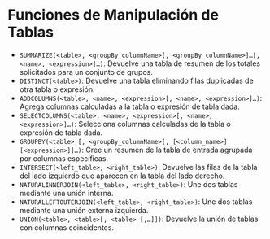 # Funciones de Manipulación de Tablas

- `SUMMARIZE(<table>, <groupBy_columnName>[, <groupBy_columnName>]…[, <name>, <expression>]…)`: Devuelve una tabla de resumen de los totales solicitados para un conjunto de grupos.
- `DISTINCT(<table>)`: Devuelve una tabla eliminando filas duplicadas de otra tabla o expresión.
- `ADDCOLUMNS(<table>, <name>, <expression>[, <name>, <expression>]…)`: Agrega columnas calculadas a la tabla o expresión de tabla dada.
- `SELECTCOLUMNS(<table>, <name>, <expression>[, <name>, <expression>]…)`: Selecciona columnas calculadas de la tabla o expresión de tabla dada.
- `GROUPBY(<table> [, <groupBy_columnName>[, [<column_name>] [<expression>]]…)`: Cree un resumen de la tabla de entrada agrupada por columnas específicas.
- `INTERSECT(<left_table>, <right_table>)`: Devuelve las filas de la tabla del lado izquierdo que aparecen en la tabla del lado derecho.
- `NATURALINNERJOIN(<left_table>, <right_table>)`: Une dos tablas mediante una unión interna.
- `NATURALLEFTOUTERJOIN(<left_table>, <right_table>)`: Une dos tablas mediante una unión externa izquierda.
- `UNION(<table>, <table>[, <table> [,…]])`: Devuelve la unión de tablas con columnas coincidentes.
